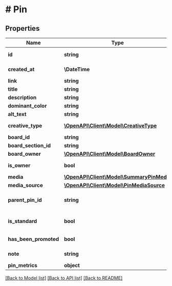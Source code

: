 # # Pin

## Properties

Name | Type | Description | Notes
------------ | ------------- | ------------- | -------------
**id** | **string** |  | [optional] [readonly]
**created_at** | **\DateTime** |  | [optional] [readonly]
**link** | **string** |  | [optional]
**title** | **string** |  | [optional]
**description** | **string** |  | [optional]
**dominant_color** | **string** | Dominant pin color. Hex number, e.g. \\\&quot;#6E7874\\\&quot;. | [optional]
**alt_text** | **string** |  | [optional]
**creative_type** | [**\OpenAPI\Client\Model\CreativeType**](CreativeType.md) |  | [optional] [readonly]
**board_id** | **string** | The board to which this Pin belongs. | [optional]
**board_section_id** | **string** | The board section to which this Pin belongs. | [optional]
**board_owner** | [**\OpenAPI\Client\Model\BoardOwner**](BoardOwner.md) |  | [optional]
**is_owner** | **bool** | Whether the \&quot;operation user_account\&quot; is the Pin owner. | [optional] [readonly]
**media** | [**\OpenAPI\Client\Model\SummaryPinMedia**](SummaryPinMedia.md) |  | [optional]
**media_source** | [**\OpenAPI\Client\Model\PinMediaSource**](PinMediaSource.md) |  | [optional]
**parent_pin_id** | **string** | The source pin id if this pin was saved from another pin. &lt;a href&#x3D;\&quot;https://help.pinterest.com/article/save-pins-on-pinterest\&quot;&gt;Learn more&lt;/a&gt;. | [optional]
**is_standard** | **bool** | Whether the Pin is standard or not. See documentation on &lt;a href&#x3D;\&quot;https://developers.pinterest.com/docs/content/update/\&quot;&gt;Changes to Pin creation&lt;/a&gt; for more information. | [optional]
**has_been_promoted** | **bool** | Whether the Pin has been promoted or not. | [optional] [readonly]
**note** | **string** | Private note for this Pin. &lt;a href&#x3D;\&quot;https://help.pinterest.com/en/article/add-notes-to-your-pins\&quot;&gt;Learn more&lt;/a&gt;. | [optional]
**pin_metrics** | **object** | Pin metrics with associated time intervals if any. | [optional]

[[Back to Model list]](../../README.md#models) [[Back to API list]](../../README.md#endpoints) [[Back to README]](../../README.md)
